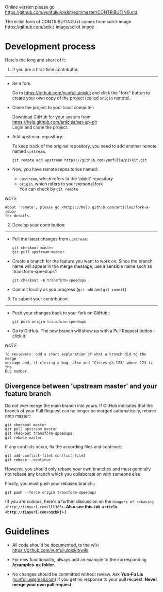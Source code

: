 Online version please go<br>
<https://github.com/yunfuliu/pixkit/edit/master/CONTRIBUTING.md>

The initial form of CONTRIBUTING.txt comes from scikit-image <br>
<https://github.com/scikit-image/scikit-image>

Development process
===================

Here's the long and short of it:

1. If you are a first-time contributor:
---------------------------------------

   * Be a fork:
   
       Go to <https://github.com/yunfuliu/pixkit>
       and click the "fork" button to create your own copy of the project
       (called ``origin`` remote).

   * Clone the project to your local computer:

       Download GitHub for your system from 
       <https://help.github.com/articles/set-up-git><br>
       Login and clone the project.

   * Add upstream repository:

       To keep track of the original repository, you need to add 
       another remote named ``upstream``.

       ``git remote add upstream https://github.com/yunfuliu/pixkit.git``

   * Now, you have remote repositories named:

       - ``upstream``, which refers to the 'pixkit' repository
       - ``origin``, which refers to your personal fork <br>
       You can check by 
         ``git remote``

*NOTE* 

    About 'remote', please go <https://help.github.com/articles/fork-a-repo>
    for details.

2. Develop your contribution:
-----------------------------

   * Pull the latest changes from ``upstream``:

       ``git checkout master``<br>
       ``git pull upstream master``

   * Create a branch for the feature you want to work on. Since the
     branch name will appear in the merge message, use a sensible name
     such as 'transform-speedups':

       ``git checkout -b transform-speedups``

   * Commit locally as you progress (``git add`` and ``git commit``)

3. To submit your contribution:
-------------------------------

   * Push your changes back to your fork on GitHub::

      ``git push origin transform-speedups``

   * Go to GitHub. The new branch will show up with a Pull Request button -
     click it.

*NOTE*

    To reviewers: add a short explanation of what a branch did to the merge
    message and, if closing a bug, also add "Closes gh-123" where 123 is the
    bug number.


Divergence between 'upstream master' and your feature branch
--------------------------------------------------------------

Do *not* ever merge the main branch into yours. If GitHub indicates that the
branch of your Pull Request can no longer be merged automatically, rebase
onto master::

   ``git checkout master``<br>
   ``git pull upstream master``<br>
   ``git checkout transform-speedups``<br>
   ``git rebase master``

If any conflicts occur, fix the according files and continue::

   ``git add conflict-file1 conflict-file2``<br>
   ``git rebase --continue``

However, you should only rebase your own branches and must generally not
rebase any branch which you collaborate on with someone else.

Finally, you must push your rebased branch::

   ``git push --force origin transform-speedups``

(If you are curious, here's a further discussion on the
`dangers of rebasing <http://tinyurl.com/lll385>`__.
Also see this `LWN article <http://tinyurl.com/nqcbkj>`__.)


Guidelines
==========

* All code should be documented, to the wiki<br>
  <https://github.com/yunfuliu/pixkit/wiki>

* For new functionality, always add an example to the corresponding 
  <b>/examples-xx folder</b>.

* No changes should be committed without review. Ask 
  <b>Yun-Fu Liu</b> (yunfuliu@gmail.com) if you get no response to your pull request.
**Never merge your own pull request.**

